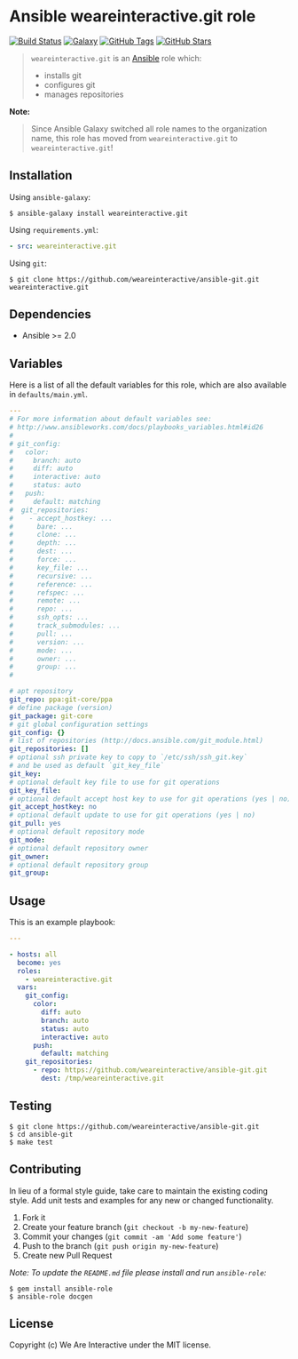 # Ansible weareinteractive.git role

[![Build Status](https://img.shields.io/travis/weareinteractive/ansible-git.svg)](https://travis-ci.org/weareinteractive/ansible-git)
[![Galaxy](http://img.shields.io/badge/galaxy-weareinteractive.git-blue.svg)](https://galaxy.ansible.com/weareinteractive/git)
[![GitHub Tags](https://img.shields.io/github/tag/weareinteractive/ansible-git.svg)](https://github.com/weareinteractive/ansible-git)
[![GitHub Stars](https://img.shields.io/github/stars/weareinteractive/ansible-git.svg)](https://github.com/weareinteractive/ansible-git)

> `weareinteractive.git` is an [Ansible](http://www.ansible.com) role which:
>
> * installs git
> * configures git
> * manages repositories

**Note:**

> Since Ansible Galaxy switched all role names to the organization name, this role has moved from `weareinteractive.git` to `weareinteractive.git`!

## Installation

Using `ansible-galaxy`:

```shell
$ ansible-galaxy install weareinteractive.git
```

Using `requirements.yml`:

```yaml
- src: weareinteractive.git
```

Using `git`:

```shell
$ git clone https://github.com/weareinteractive/ansible-git.git weareinteractive.git
```

## Dependencies

* Ansible >= 2.0

## Variables

Here is a list of all the default variables for this role, which are also available in `defaults/main.yml`.

```yaml
---
# For more information about default variables see:
# http://www.ansibleworks.com/docs/playbooks_variables.html#id26
#
# git_config:
#   color:
#     branch: auto
#     diff: auto
#     interactive: auto
#     status: auto
#   push:
#     default: matching
#  git_repositories:
#    - accept_hostkey: ...
#      bare: ...
#      clone: ...
#      depth: ...
#      dest: ...
#      force: ...
#      key_file: ...
#      recursive: ...
#      reference: ...
#      refspec: ...
#      remote: ...
#      repo: ...
#      ssh_opts: ...
#      track_submodules: ...
#      pull: ...
#      version: ...
#      mode: ...
#      owner: ...
#      group: ...
#

# apt repository
git_repo: ppa:git-core/ppa
# define package (version)
git_package: git-core
# git global configuration settings
git_config: {}
# list of repositories (http://docs.ansible.com/git_module.html)
git_repositories: []
# optional ssh private key to copy to `/etc/ssh/ssh_git.key`
# and be used as default `git_key_file`
git_key:
# optional default key file to use for git operations
git_key_file:
# optional default accept host key to use for git operations (yes | no)
git_accept_hostkey: no
# optional default update to use for git operations (yes | no)
git_pull: yes
# optional default repository mode
git_mode:
# optional default repository owner
git_owner:
# optional default repository group
git_group:

```


## Usage

This is an example playbook:

```yaml
---

- hosts: all
  become: yes
  roles:
    - weareinteractive.git
  vars:
    git_config:
      color:
        diff: auto
        branch: auto
        status: auto
        interactive: auto
      push:
        default: matching
    git_repositories:
      - repo: https://github.com/weareinteractive/ansible-git.git
        dest: /tmp/weareinteractive.git

```


## Testing

```shell
$ git clone https://github.com/weareinteractive/ansible-git.git
$ cd ansible-git
$ make test
```

## Contributing
In lieu of a formal style guide, take care to maintain the existing coding style. Add unit tests and examples for any new or changed functionality.

1. Fork it
2. Create your feature branch (`git checkout -b my-new-feature`)
3. Commit your changes (`git commit -am 'Add some feature'`)
4. Push to the branch (`git push origin my-new-feature`)
5. Create new Pull Request

*Note: To update the `README.md` file please install and run `ansible-role`:*

```shell
$ gem install ansible-role
$ ansible-role docgen
```

## License
Copyright (c) We Are Interactive under the MIT license.
